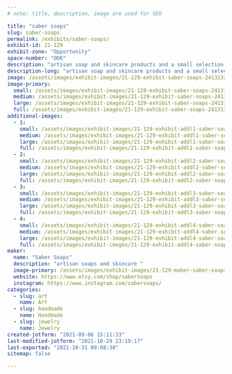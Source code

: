 ```yaml
---
# note: title, description, image are used for SEO

title: "saber soaps"
slug: saber-soaps
permalink: /exhibits/saber-soaps/
exhibit-id: 21-129
exhibit-zone: "Opportunity"
space-number: "OD6"
description: "artisan soap and skincare products and a small selection of earrings"
description-long: "artisan soap and skincare products and a small selection of earrings. All items are vegan, eco friendy, and handmade. "
image: /assets/images/exhibit-images/21-129-exhibit-saber-soaps-241313272-235611031688887-2433100772995911016-n-large.jpg
image-primary: 
  small: /assets/images/exhibit-images/21-129-exhibit-saber-soaps-241313272-235611031688887-2433100772995911016-n-small.jpg
  medium: /assets/images/exhibit-images/21-129-exhibit-saber-soaps-241313272-235611031688887-2433100772995911016-n-medium.jpg
  large: /assets/images/exhibit-images/21-129-exhibit-saber-soaps-241313272-235611031688887-2433100772995911016-n-large.jpg
  full: /assets/images/exhibit-images/21-129-exhibit-saber-soaps-241313272-235611031688887-2433100772995911016-n-full.jpg
additional-images: 
  - 1:
    small: /assets/images/exhibit-images/21-129-exhibit-addl1-saber-soaps-126255556-219952946311185-3241563730539211488-n-small.jpg
    medium: /assets/images/exhibit-images/21-129-exhibit-addl1-saber-soaps-126255556-219952946311185-3241563730539211488-n-medium.jpg
    large: /assets/images/exhibit-images/21-129-exhibit-addl1-saber-soaps-126255556-219952946311185-3241563730539211488-n-large.jpg
    full: /assets/images/exhibit-images/21-129-exhibit-addl1-saber-soaps-126255556-219952946311185-3241563730539211488-n-full.jpg
  - 2:
    small: /assets/images/exhibit-images/21-129-exhibit-addl2-saber-soaps-127825614-1002565520229789-931290836197335905-n-small.jpg
    medium: /assets/images/exhibit-images/21-129-exhibit-addl2-saber-soaps-127825614-1002565520229789-931290836197335905-n-medium.jpg
    large: /assets/images/exhibit-images/21-129-exhibit-addl2-saber-soaps-127825614-1002565520229789-931290836197335905-n-large.jpg
    full: /assets/images/exhibit-images/21-129-exhibit-addl2-saber-soaps-127825614-1002565520229789-931290836197335905-n-full.jpg
  - 3:
    small: /assets/images/exhibit-images/21-129-exhibit-addl3-saber-soaps-153817389-3886169234772974-5410950920546969872-n-small.jpg
    medium: /assets/images/exhibit-images/21-129-exhibit-addl3-saber-soaps-153817389-3886169234772974-5410950920546969872-n-medium.jpg
    large: /assets/images/exhibit-images/21-129-exhibit-addl3-saber-soaps-153817389-3886169234772974-5410950920546969872-n-large.jpg
    full: /assets/images/exhibit-images/21-129-exhibit-addl3-saber-soaps-153817389-3886169234772974-5410950920546969872-n-full.jpg
  - 4:
    small: /assets/images/exhibit-images/21-129-exhibit-addl4-saber-soaps-156695653-136194128310788-1187794457660805942-n-small.jpg
    medium: /assets/images/exhibit-images/21-129-exhibit-addl4-saber-soaps-156695653-136194128310788-1187794457660805942-n-medium.jpg
    large: /assets/images/exhibit-images/21-129-exhibit-addl4-saber-soaps-156695653-136194128310788-1187794457660805942-n-large.jpg
    full: /assets/images/exhibit-images/21-129-exhibit-addl4-saber-soaps-156695653-136194128310788-1187794457660805942-n-full.jpg
maker: 
  name: "Saber Soaps"
  description: "artisan soaps and skincare "
  image-primary: /assets/images/exhibit-images/21-129-maker-saber-soaps-sabersoapsbanner-medium.jpg
  website: https://www.etsy.com/shop/sabersoaps
  instagram: https://www.instagram.com/sabersoaps/
categories: 
  - slug: art
    name: Art
  - slug: handmade
    name: Handmade
  - slug: jewelry
    name: Jewelry
created-jotform: "2021-09-06 15:11:33"
last-modified-jotform: "2021-10-29 23:19:17"
last-exported: "2021-10-31 09:08:30"
sitemap: false

---
```

